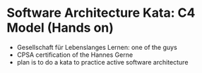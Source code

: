# Software Architecture Kata: C4 Model (Hands on)

* Gesellschaft für Lebenslanges Lernen: one of the guys
* CPSA certification of the Hannes Gerne
* plan is to do a kata to practice active software architecture


